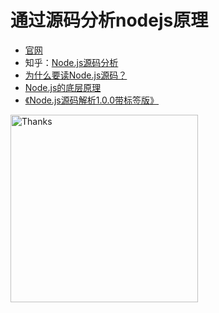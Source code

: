 # 通过源码分析nodejs原理<br/>

* [官网](https://theanarkh.github.io/understand-nodejs)
* 知乎：[Node.js源码分析](https://www.zhihu.com/column/c_1094251741922619392)
* [为什么要读Node.js源码？](https://zhuanlan.zhihu.com/p/350625461)<br/>
* [Node.js的底层原理](https://zhuanlan.zhihu.com/p/375276722)<br/>
* [《Node.js源码解析1.0.0带标签版》](https://11111-1252105172.cos.ap-shanghai.myqcloud.com/understand-nodejs%EF%BC%88%E5%B8%A6%E6%A0%87%E7%AD%BE%E7%89%88%EF%BC%89.pdf)<br/>

<img src="https://github.com/theanarkh/understand-nodejs/blob/master/6871657625761_.pic.jpg" title="Thanks" alt="Thanks" width="300" height="300" align="bottom" />
